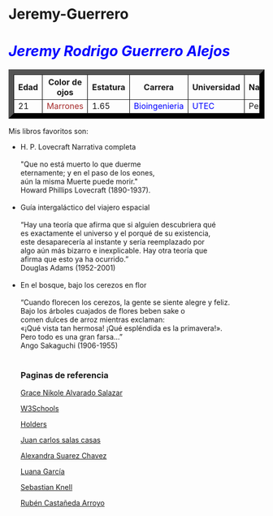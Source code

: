 # Jeremy-Guerrero
<!DOCTYPE html>
<html>
<head> </head>
<body>
<h1><span style="color: #0000ff;"><em>Jeremy Rodrigo Guerrero Alejos</em></span></h1>

<p> 
<table style="border-color: black;" border="10">
  <tr>
	<th> Edad </th>
	<th> Color de ojos </th>
	<th> Estatura </th>
	<th> Carrera </th>
	<th> Universidad </th>
	<th> Nacionalidad </th>
  </tr>
  <tr>
	<td> 21 </td>
	<td  style="color:brown"> Marrones </td>
	<td> 1.65 </td>
	<td  style="color:blue"> Bioingenieria </td>
	<td  style="color:blue"> UTEC </td>
	<td> Peruana </td>
  </tr>
</table>	
</p>

<p>
Mis libros favoritos son:<br>
<ul>
  <li>H. P. Lovecraft Narrativa completa<br>
    <br>
     "Que no está muerto lo que duerme <br> eternamente; y en el paso de los eones,<br> aún la misma Muerte puede morir."<br> 
Howard Phillips Lovecraft (1890-1937).</li>
  <br>
  
   <li>Guía intergaláctico del viajero espacial<br>
     <br>
“Hay una teoría que afirma que si alguien descubriera qué <br> es exactamente el universo y el porqué de su existencia,<br> este desaparecería al instante y sería reemplazado por <br> algo aún más bizarro e inexplicable. Hay otra teoría que <br> afirma que esto ya ha ocurrido.”<br>
Douglas Adams (1952-2001)</li>
  <br>
  
  <li> En el bosque, bajo los cerezos en flor<br>
    <br>
“Cuando florecen los cerezos, la gente se siente alegre y feliz.<br> Bajo los árboles cuajados de flores beben sake o <br> comen dulces de arroz mientras exclaman: <br> «¡Qué vista tan hermosa! ¡Qué espléndida es
la primavera!».<br>
Pero todo es una gran farsa…”<br>
Ango Sakaguchi (1906-1955)</li>
  <br> 
  <h3>Paginas de referencia</h3>
<p><a href="https://gracenikole.github.io/gracenikole/">Grace Nikole Alvarado Salazar</a></p>
<p><a href="https://www.w3schools.com">W3Schools</a></p>
<p><a href="https://mindinentropy.wordpress.com/the-holders/">Holders</a></p>
<p><a href="https://juancarlossalascas.wixsite.com/website">Juan carlos salas casas</a></p>
<p><a href="https://alesuarezchavez.github.io/">Alexandra Suarez Chavez</a></p>
<p><a href="https://luanagarcia.000webhostapp.com/">Luana García</a></p>
<p><a href="https://sebastianknell.000webhostapp.com">Sebastian Knell</a></p>
<p><a href="https://ruben-castaneda-arroyo.000webhostapp.com/">Rubén Castañeda Arroyo</a></p>
</p>
</body>
</html>

